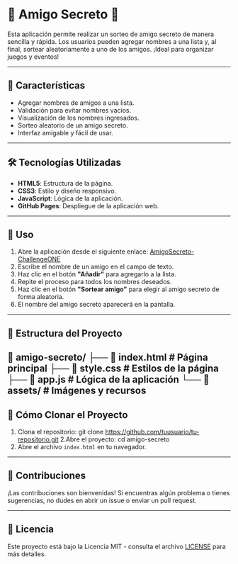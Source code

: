 # 🎉 Amigo Secreto 🎉

Esta aplicación permite realizar un sorteo de amigo secreto de manera sencilla y rápida. Los usuarios pueden agregar nombres a una lista y, al final, sortear aleatoriamente a uno de los amigos. ¡Ideal para organizar juegos y eventos!

---

## 🚀 **Características**
- Agregar nombres de amigos a una lista.
- Validación para evitar nombres vacíos.
- Visualización de los nombres ingresados.
- Sorteo aleatorio de un amigo secreto.
- Interfaz amigable y fácil de usar.

---

## 🛠️ **Tecnologías Utilizadas**
- **HTML5**: Estructura de la página.
- **CSS3**: Estilo y diseño responsivo.
- **JavaScript**: Lógica de la aplicación.
- **GitHub Pages**: Despliegue de la aplicación web.

---

## 📝 **Uso**
1. Abre la aplicación desde el siguiente enlace: [AmigoSecreto-ChallengeONE]([https://tuusuario.github.io/tu-repositorio/](https://github.com/perezmildred/AmigoSecreto-ChallengeONE.git))
2. Escribe el nombre de un amigo en el campo de texto.
3. Haz clic en el botón **"Añadir"** para agregarlo a la lista.
4. Repite el proceso para todos los nombres deseados.
5. Haz clic en el botón **"Sortear amigo"** para elegir al amigo secreto de forma aleatoria.
6. El nombre del amigo secreto aparecerá en la pantalla.

---

## 📂 **Estructura del Proyecto**
📁 amigo-secreto/ ├── 📄 index.html # Página principal ├── 📄 style.css # Estilos de la página ├── 📄 app.js # Lógica de la aplicación └── 📁 assets/ # Imágenes y recursos
---

## 🚀 **Cómo Clonar el Proyecto**
1. Clona el repositorio:
 git clone https://github.com/tuusuario/tu-repositorio.git
2.Abre el proyecto:
cd amigo-secreto
3. Abre el archivo `index.html` en tu navegador.

---

## 📝 **Contribuciones**
¡Las contribuciones son bienvenidas! Si encuentras algún problema o tienes sugerencias, no dudes en abrir un issue o enviar un pull request.

---

## 📄 **Licencia**
Este proyecto está bajo la Licencia MIT - consulta el archivo [LICENSE](./LICENSE) para más detalles.
